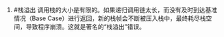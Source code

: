 1. #栈溢出 
	调用栈的大小是有限的。如果递归调用链太长，而没有及时到达基准情况（Base Case）进行返回，新的栈帧会不断被压入栈中，最终耗尽栈空间，导致程序崩溃。这就是著名的“栈溢出”错误。